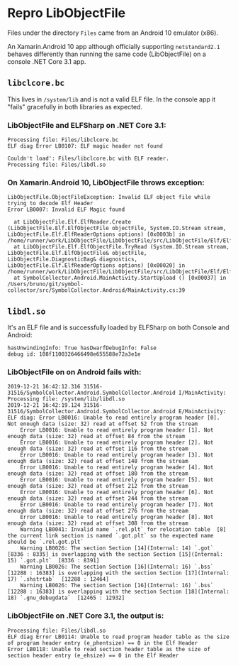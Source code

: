# Repro LibObjectFile

Files under the directory `Files` came from an Android 10 emulator (x86).

An Xamarin.Android 10 app although officially supporting `netstandard2.1`
behaves differently than running the same code (LibObjectFile) on a console .NET Core 3.1 app.

## `libclcore.bc`

This lives in `/system/lib` and is not a valid ELF file. In the console app it "fails" gracefully in both libraries as expected.

### LibObjectFile and ELFSharp on .NET Core 3.1:

```
Processing file: Files/libclcore.bc
ELF diag Error LB0107: ELF magic header not found

Couldn't load': Files/libclcore.bc with ELF reader.
Processing file: Files/libdl.so
```

### On Xamarin.Android 10, LibObjectFile throws exception:

```
LibObjectFile.ObjectFileException: Invalid ELF object file while trying to decode Elf Header
Error LB0007: Invalid ELF Magic found

  at LibObjectFile.Elf.ElfReader.Create (LibObjectFile.Elf.ElfObjectFile objectFile, System.IO.Stream stream, LibObjectFile.Elf.ElfReaderOptions options) [0x0003b] in /home/runner/work/LibObjectFile/LibObjectFile/src/LibObjectFile/Elf/ElfReader.cs:47
  at LibObjectFile.Elf.ElfObjectFile.TryRead (System.IO.Stream stream, LibObjectFile.Elf.ElfObjectFile& objectFile, LibObjectFile.DiagnosticBag& diagnostics, LibObjectFile.Elf.ElfReaderOptions options) [0x00020] in /home/runner/work/LibObjectFile/LibObjectFile/src/LibObjectFile/Elf/ElfObjectFile.cs:621
  at SymbolCollector.Android.MainActivity.StartUpload () [0x00037] in /Users/bruno/git/symbol-collector/src/SymbolCollector.Android/MainActivity.cs:39
```

## `libdl.so`

It's an ELF file and is successfully loaded by ELFSharp on both Console and Android:

```
hasUnwindingInfo: True hasDwarfDebugInfo: False
debug id: 108f1100326466498e655588e72a3e1e
```

### LibObjectFile on on Android fails with:

```
2019-12-21 16:42:12.316 31516-31516/SymbolCollector.Android.SymbolCollector.Android I/MainActivity: Processing file: /system/lib/libdl.so
2019-12-21 16:42:19.124 31516-31516/SymbolCollector.Android.SymbolCollector.Android E/MainActivity: ELF diag: Error LB0016: Unable to read entirely program header [0]. Not enough data (size: 32) read at offset 52 from the stream
    Error LB0016: Unable to read entirely program header [1]. Not enough data (size: 32) read at offset 84 from the stream
    Error LB0016: Unable to read entirely program header [2]. Not enough data (size: 32) read at offset 116 from the stream
    Error LB0016: Unable to read entirely program header [3]. Not enough data (size: 32) read at offset 148 from the stream
    Error LB0016: Unable to read entirely program header [4]. Not enough data (size: 32) read at offset 180 from the stream
    Error LB0016: Unable to read entirely program header [5]. Not enough data (size: 32) read at offset 212 from the stream
    Error LB0016: Unable to read entirely program header [6]. Not enough data (size: 32) read at offset 244 from the stream
    Error LB0016: Unable to read entirely program header [7]. Not enough data (size: 32) read at offset 276 from the stream
    Error LB0016: Unable to read entirely program header [8]. Not enough data (size: 32) read at offset 308 from the stream
    Warning LB0041: Invalid name `.rel.plt` for relocation table  [8] the current link section is named `.got.plt` so the expected name should be `.rel.got.plt`
    Warning LB0026: The section Section [14](Internal: 14) `.got`  [8336 : 8335] is overlapping with the section Section [15](Internal: 15) `.got.plt`  [8336 : 8391]
    Warning LB0026: The section Section [16](Internal: 16) `.bss`  [12288 : 16383] is overlapping with the section Section [17](Internal: 17) `.shstrtab`  [12288 : 12464]
    Warning LB0026: The section Section [16](Internal: 16) `.bss`  [12288 : 16383] is overlapping with the section Section [18](Internal: 18) `.gnu_debugdata`  [12465 : 12932]

```

### LibObjectFile on .NET Core 3.1, the output is:

```
Processing file: Files/libdl.so
ELF diag Error LB0114: Unable to read program header table as the size of program header entry (e_phentsize) == 0 in the Elf Header
Error LB0118: Unable to read section header table as the size of section header entry (e_ehsize) == 0 in the Elf Header
```